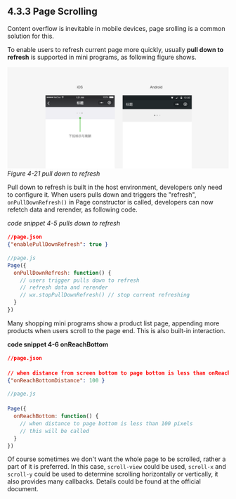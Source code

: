 ## 4.3.3 Page Scrolling

Content overflow is inevitable in mobile devices, page srolling is a common solution for this.

To enable users to refresh current page more quickly, usually **pull down to refresh** is supported in mini programs, as following figure shows.

![Figure 4-21 pull down to refresh](/static/4-21.png)
*Figure 4-21 pull down to refresh*

Pull down to refresh is built in the host environment, developers only need to configure it. When users pulls down and triggers the "refresh", `onPullDownRefresh()` in Page constructor is called, developers can now refetch data and rerender, as following code.

*code snippet 4-5 pulls down to refresh*
```json
//page.json
{"enablePullDownRefresh": true }
```

```js
//page.js
Page({
  onPullDownRefresh: function() {
    // users trigger pulls down to refresh
    // refresh data and rerender
    // wx.stopPullDownRefresh() // stop current refreshing
  }
})
```

Many shopping mini programs show a product list page, appending more products when users scroll to the page end. This is also built-in interaction.

**code snippet 4-6 onReachBottom**
```json
//page.json

// when distance from screen bottom to page bottom is less than onReachBottomDistance, onReachBottom is called
{"onReachBottomDistance": 100 }
```

```js
//page.js

Page({
  onReachBottom: function() {
    // when distance to page bottom is less than 100 pixels
    // this will be called
  }
})
```

Of course sometimes we don't want the whole page to be scrolled, rather a part of it is preferred. In this case, `scroll-view` could be used, `scroll-x` and `scroll-y` could be used to determine scrolling horizontally or vertically, it also provides many callbacks. Details could be found at the official document.
